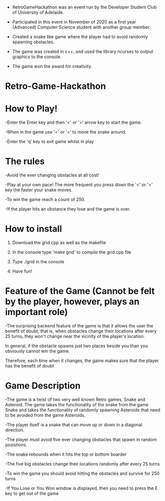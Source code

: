 
- RetroGameHackathon was an event run by the Developer Student Club of University of Adelaide.

- Participated in this event in November of 2020 as a first year (Advanced) Computer Science student with another group member. 

- Created a snake like game where the player had to avoid randomly spawning obstacles. 

- The game was created in c++, and used the library ncurses to output graphics to the console.

- The game won the award for creativity. 

Retro-Game-Hackathon
====================

# How to Play!

-Enter the Enter key and then '<' or '>' arrow key to start the game.

-When in the game use '<' or '>' to move the snake around.

-Enter the 'q' key to exit game whilst in play


# The rules

-Avoid the ever changing obstacles at all cost!

-Play at your own pace! The more frequent you press down the '<' or '>' key 
the faster your snake moves.

-To win the game reach a count of 250.

-If the player hits an obstance they lose and the game is over.

# How to install

1. Download the grid.cpp as well as the makefile

2. In the console type 'make grid' to compile the grid.cpp file

3. Type ./grid in the console

4. Have fun!

# Feature of the Game (Cannot be felt by the player, however, plays an important role)

-The surprising backend feature of the game is that it allows the user the benefit of doubt, that is, 
when obstacles change their locations after every 25 turns, they won't change near the vicinity of the 
player's location.

In general, if the obstacle spawns just two places beside you than you obviously cannot win the game.

Therefore, each time when it changes, the game makes sure that the player has the benefit of doubt

# Game Description

-The game is a twist of two very well known Retro games, Snake and Asteroid. The game takes 
the functionality of the snake from the game Snake and takes the functionality of randomly
 spawning Asteroids that need to be avoided from the game Asteroids.

-The player itself is a snake that can move up or down in a diagonal direction.

-The player must avoid five ever changing obstacles that spawn in random posistions.

-The snake rebounds when it hits the top or bottom boarder

-The five big obstacles change their locations randomly after every 25 turns

-To win the game you should avoid hitting the obstacles and survive for 250 turns

-If You Lose or You Won window is displayed, then you need to press the E key to get out of the game
